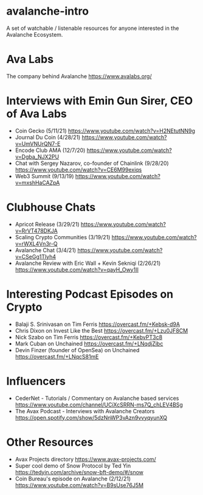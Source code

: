# avalanche-intro
A set of watchable / listenable resources for anyone interested in the Avalanche Ecosystem.

# Ava Labs
The company behind Avalanche
https://www.avalabs.org/

# Interviews with Emin Gun Sirer, CEO of Ava Labs
- Coin Gecko (5/11/21) https://www.youtube.com/watch?v=H2NEtutNN9g
- Journal Du Coin (4/28/21) https://www.youtube.com/watch?v=UmVNUrQN7-E
- Encode Club AMA (12/7/20) https://www.youtube.com/watch?v=Dgba_NJX2PU
- Chat with Sergey Nazarov, co-founder of Chainlink (9/28/20) https://www.youtube.com/watch?v=CE6M99exiqs
- Web3 Summit (9/13/19) https://www.youtube.com/watch?v=mxshHaCAZpA

# Clubhouse Chats
- Apricot Release (3/29/21) https://www.youtube.com/watch?v=RrVT478DKJA
- Scaling Crypto Communities (3/19/21) https://www.youtube.com/watch?v=rWXL4Vn3r-Q
- Avalanche Chat (3/4/21) https://www.youtube.com/watch?v=CSeGg1Tlyh4
- Avalanche Review with Eric Wall + Kevin Sekniqi (2/26/21) https://www.youtube.com/watch?v=qayH_Owy1II

# Interesting Podcast Episodes on Crypto
- Balaji S. Srinivasan on Tim Ferris https://overcast.fm/+Kebsk-d9A
- Chris Dixon on Invest Like the Best https://overcast.fm/+Lzu0JF8CM
- Nick Szabo on Tim Ferris https://overcast.fm/+KebvPT3c8
- Mark Cuban on Unchained https://overcast.fm/+LNqdjZibc
- Devin Finzer (founder of OpenSea) on Unchained https://overcast.fm/+LNqcS81mE

# Influencers
- CederNet - Tutorials / Commentary on Avalanche based services https://www.youtube.com/channel/UCiXcSRRN-ms7Q_chLEV4BSg
- The Avax Podcast - Interviews with Avalanche Creators https://open.spotify.com/show/5dzNnWP3vAzn9vvyqyunXQ

# Other Resources
- Avax Projects directory https://www.avax-projects.com/
- Super cool demo of Snow Protocol by Ted Yin https://tedyin.com/archive/snow-bft-demo/#/snow
- Coin Bureau's episode on Avalanche (2/12/21) https://www.youtube.com/watch?v=B9sUse76J5M
